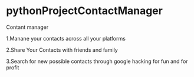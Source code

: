 # pythonProjectContactManager
Contant manager 

1.Manane your contacts across all your platforms

2.Share Your Contacts with friends and family

3.Search for new possible contacts through google hacking for fun and for profit
 
